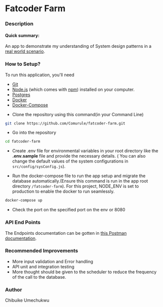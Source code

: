 # Fatcoder Farm

### Description ###

#### Quick summary:
An app to demonstrate my understanding of  System design patterns in a [real world scenario](./docs/Node.js%20Coding%20Challenge%20%E2%80%93%20Farm%20Simulator.pdf).

### How to Setup? ###

To run this application, you'll need 
- [Git](https://git-scm.com)  
- [Node.js](https://nodejs.org/en/download/) (which comes with [npm](http://npmjs.com)) installed on your computer. 
- [Postgres](https://www.postgresql.org/download/)
- [Docker](https://www.docker.com/products/docker-desktop)
- [Docker-Compose](https://docs.docker.com/compose/install/) 

* Clone the repository using this command(in your Command Line)
```bash
git clone https://github.com/Comurule/fatcoder-farm.git
```

* Go into the repository
```bash
cd fatcoder-farm
```

* Create .env file for environmental variables in your root directory like the __.env.sample__ file and provide the necessary details. ( You can also change the default values of the system configurations in `src/config/sysConfig.js`).

* Run the docker-compose file to run the app setup and migrate the database automatically.(Ensure this command is run in the app root directory `/fatcoder-farm`).
For this project, NODE_ENV is set to production to enable the docker to run seamlessly.
```bash
docker-compose up
```

* Check the port on the specified port on the env or 8080

### API End Points ###
The Endpoints documentation can be gotten in [this Postman documentation](https://documenter.getpostman.com/view/11194465/UVXknFB6).

### Recommended Improvements
- More input validation and Error handling
- API unit and integration testing
- More thought should be given to the scheduler to reduce the frequency of the call to the database.

### Author
Chibuike Umechukwu